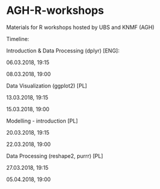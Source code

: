 # AGH-R-workshops
Materials for R workshops hosted by UBS and KNMF (AGH)

Timeline:

Introduction & Data Processing (dplyr) [ENG]:

06.03.2018, 19:15

08.03.2018, 19:00

Data Visualization (ggplot2) [PL]

13.03.2018, 19:15

15.03.2018, 19:00

Modelling - introduction [PL]

20.03.2018, 19:15

22.03.2018, 19:00

Data Processing (reshape2, purrr) [PL]

27.03.2018, 19:15

05.04.2018, 19:00
